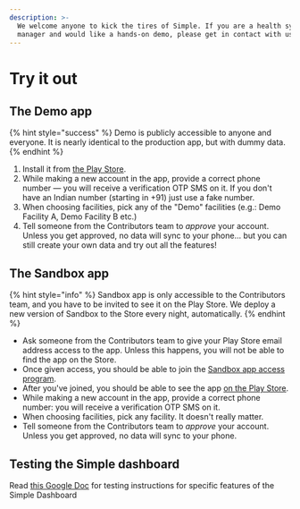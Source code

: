 ```yaml
---
description: >-
  We welcome anyone to kick the tires of Simple. If you are a health systems
  manager and would like a hands-on demo, please get in contact with us.
---
```


# Try it out

## **The Demo app**

{% hint style="success" %}
Demo is publicly accessible to anyone and everyone. It is nearly identical to the production app, but with dummy data.
{% endhint %}

1. Install it from [the Play Store](https://play.google.com/store/apps/details?id=org.simple.clinic.staging).
2. While making a new account in the app, provide a correct phone number — you will receive a verification OTP SMS on it. If you don't have an Indian number \(starting in +91\) just use a fake number.
3. When choosing facilities, pick any of the "Demo" facilities \(e.g.: Demo Facility A, Demo Facility B etc.\)
4. Tell someone from the Contributors team to _approve_ your account. Unless you get approved, no data will sync to your phone... but you can still create your own data and try out all the features!

## The Sandbox app

{% hint style="info" %}
Sandbox app is only accessible to the Contributors team, and you have to be invited to see it on the Play Store. We deploy a new version of Sandbox to the Store every night, automatically. 
{% endhint %}

* Ask someone from the Contributors team to give your Play Store email address access to the app. Unless this happens, you will not be able to find the app on the Store.
* Once given access, you should be able to join the [Sandbox app access program](https://play.google.com/apps/testing/org.simple.clinic.sandbox).
* After you've joined, you should be able to see the app [on the Play Store](https://play.google.com/store/apps/details?id=org.simple.clinic.sandbox).
* While making a new account in the app, provide a correct phone number: you will receive a verification OTP SMS on it.
* When choosing facilities, pick any facility. It doesn't really matter.
* Tell someone from the Contributors team to _approve_ your account. Unless you get approved, no data will sync to your phone.

## Testing the Simple dashboard

Read [this Google Doc](https://docs.google.com/document/d/1QC5_bWYeKAlFFbzTsLozUiq8Vuk1-3s4s3Ixzz3LcLw/edit) for testing instructions for specific features of the Simple Dashboard

